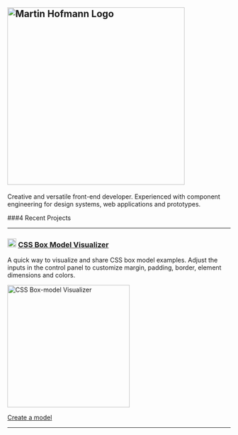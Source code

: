 ##  <img width="400" alt="Martin Hofmann Logo" src="https://user-images.githubusercontent.com/3717760/87826137-31095480-c82d-11ea-8d60-d70c75561c50.png">

Creative and versatile front-end developer. Experienced with component engineering for design systems, web applications and prototypes.

###4 Recent Projects

---

<h3>
  <img width="20" alt="CSS Box Model Visualizer" src="https://user-images.githubusercontent.com/3717760/63388648-033a3800-c35e-11e9-86b8-9febb99d1655.png"> <a href="https://box-model-visualizer.netlify.com/model">CSS Box Model Visualizer</a>
</h3>

A quick way to visualize and share CSS box model examples. Adjust the inputs in the control panel to customize margin, padding, border, element dimensions and colors.

<a href="https://box-model-visualizer.netlify.com/model">
  <img width="276" alt="CSS Box-model Visualizer" src="https://user-images.githubusercontent.com/3717760/63387735-15ff3d80-c35b-11e9-993c-2b23d4d6cbcf.png">
</a>

[Create a model](https://box-model-visualizer.netlify.com/model)

---

<!--
**Martskin/martskin** is a ✨ _special_ ✨ repository because its `README.md` (this file) appears on your GitHub profile.

Here are some ideas to get you started:

- 🔭 I’m currently working on ...
- 🌱 I’m currently learning ...
- 👯 I’m looking to collaborate on ...
- 🤔 I’m looking for help with ...
- 💬 Ask me about ...
- 📫 How to reach me: ...
- 😄 Pronouns: ...
- ⚡ Fun fact: ...
-->

